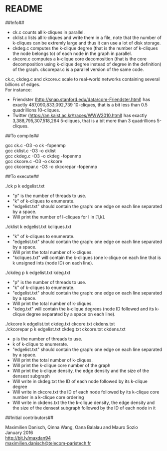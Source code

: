 # README #

##Info##

- ck.c counts all k-cliques in parallel.  
- cklist.c lists all k-cliques and write them in a file, note that the number of k-cliques can be extremly large and thus it can use a lot of disk storage.  
- ckdeg.c computes the k-clique degree (that is the number of k-cliques the node belongs to) of each node in the graph in parallel.
- ckcore.c computes a k-clique core decomosition (that is the core decomposition using k-clique degree instead of degree in the definition) of the graph. ckcorepar.c is a parallel version of the same code.

ck.c, ckdeg.c and ckcore.c scale to real-world networks containing several billions of edges.  
For instance:  
- Friendster (http://snap.stanford.edu/data/com-Friendster.html) has exactly 487,090,833,092,739 10-cliques, that is a bit less than 0.5 quadrillions 10-cliques. 
- Twitter (https://an.kaist.ac.kr/traces/WWW2010.html) has exactly 3,388,795,307,518,264 5-cliques, that is a bit more than 3 quadrillions 5-cliques.

##To compile##

gcc ck.c -O3 -o ck -fopenmp  
gcc cklist.c -O3 -o cklist  
gcc ckdeg.c -O3 -o ckdeg -fopenmp  
gcc ckcore.c -O3 -o ckcore  
gcc ckcorepar.c -O3 -o ckcorepar -fopenmp

##To execute##

./ck p k edgelist.txt

- "p" is the number of threads to use.
- "k" of k-cliques to enumerate.
- "edgelist.txt" should contain the graph: one edge on each line separated by a space.
- Will print the number of l-cliques for l in [1,k].

./cklist k edgelist.txt kcliques.txt

- "k" of k-cliques to enumerate.
- "edgelist.txt" should contain the graph: one edge on each line separated by a space.
- Will print the total number of k-cliques.
- "kcliques.txt" will contain the k-cliques (one k-clique on each line that is k unsigned ints (node ID) on each line).


./ckdeg p k edgelist.txt kdeg.txt

- "p" is the number of threads to use.
- "k" of k-cliques to enumerate.
- "edgelist.txt" should contain the graph: one edge on each line separated by a space.
- Will print the total number of k-cliques.
- "kdeg.txt" will contain the k-clique degrees (node ID followed and its k-clique degree separated by a space on each line).

./ckcore k edgelist.txt ckdeg.txt ckcore.txt ckdens.txt  
./ckcorepar p k edgelist.txt ckdeg.txt ckcore.txt ckdens.txt

- p is the number of threads to use.
- k of k-clique to enumerate.
- "edgelist.txt" should contain the graph: one edge on each line separated by a space.
- Will print the total number of k-cliques.
- Will print the k-clique core number of the graph
- Will print the k-clique density, the edge density and the size of the densest subgraph
- Will write in ckdeg.txt the ID of each node followed by its k-clique degree
- Will write in ckcore.txt the ID of each node followed by its k-clique core number in a k-clique core ordering
- Will write in ckdens.txt the the k-clique density, the edge density and the size of the densest subgraph followed by the ID of each node in it

##Initial contributors##

Maximilien Danisch, Qinna Wang, Oana Balalau and Mauro Sozio  
January 2016  
http://bit.ly/maxdan94  
maximilien.danisch@telecom-paristech.fr
